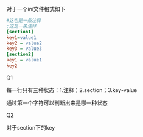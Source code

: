 对于一个ini文件格式如下

```ini
#这也是一条注释
;这是一条注释
[section1]
key1=value1
key2 = value2
key3 = value3
[section2]
key1 = value1
key2
```

Q1

每一行只有三种状态：1.注释；2.section；3.key-value

通过第一个字符可以判断出来是哪一种状态

Q2

对于section下的key

